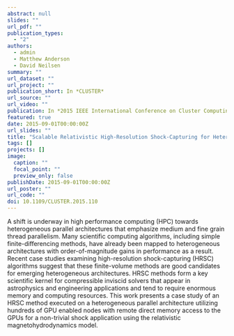 ```yaml
---
abstract: null
slides: ""
url_pdf: ""
publication_types:
  - "2"
authors:
  - admin
  - Matthew Anderson
  - David Neilsen
summary: ""
url_dataset: ""
url_project: ""
publication_short: In *CLUSTER*
url_source: ""
url_video: ""
publication: In *2015 IEEE International Conference on Cluster Computing*
featured: true
date: 2015-09-01T00:00:00Z
url_slides: ""
title: "Scalable Relativistic High-Resolution Shock-Capturing for Heterogeneous Computing"
tags: []
projects: []
image:
  caption: ""
  focal_point: ""
  preview_only: false
publishDate: 2015-09-01T00:00:00Z
url_poster: ""
url_code: ""
doi: 10.1109/CLUSTER.2015.110
---
```

A shift is underway in high performance computing (HPC) towards heterogeneous
parallel architectures that emphasize medium and fine grain thread parallelism.
Many scientific computing algorithms, including simple finite-differencing
methods, have already been mapped to heterogeneous architectures with
order-of-magnitude gains in performance as a result. Recent case studies
examining high-resolution shock-capturing (HRSC) algorithms suggest that these
finite-volume methods are good candidates for emerging heterogeneous
architectures. HRSC methods form a key scientific kernel for compressible
inviscid solvers that appear in astrophysics and engineering applications and
tend to require enormous memory and computing resources. This work presents a
case study of an HRSC method executed on a heterogeneous parallel architecture
utilizing hundreds of GPU enabled nodes with remote direct memory access to the
GPUs for a non-trivial shock application using the relativistic
magnetohydrodynamics model.
